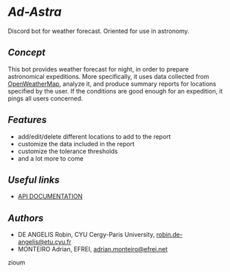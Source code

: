 # __*__Ad-Astra__*__

Discord bot for weather forecast. Oriented for use in astronomy.

## __*__Concept__*__

This bot provides weather forecast for night, in order to prepare astronomical expeditions.
More specifically, it uses data collected from [OpenWeatherMap](https://openweathermap.org), analyze it, and produce summary reports for locations specified by the user. If the conditions are good enough for an expedition, it pings all users concerned.

## __*__Features__*__

- add/edit/delete different locations to add to the report
- customize the data included in the report
- customize the tolerance thresholds
- and a lot more to come

## __*__Useful links__*__

- [API DOCUMENTATION](https://openweathermap.org/current)

## __*__Authors__*__

- DE ANGELIS Robin, CYU Cergy-Paris University, <robin.de-angelis@etu.cyu.fr>
- MONTEIRO Adrian, EFREI, <adrian.monteiro@efrei.net>


zioum